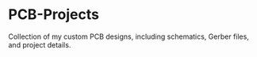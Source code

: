 # PCB-Projects
Collection of my custom PCB designs, including schematics, Gerber files, and project details.
